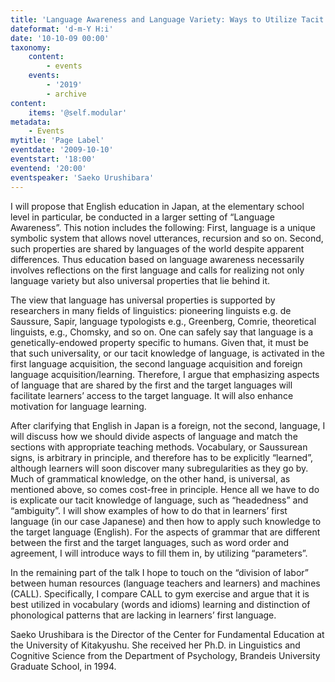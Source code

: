 ```yaml
---
title: 'Language Awareness and Language Variety: Ways to Utilize Tacit Knowledge in Language Classrooms'
dateformat: 'd-m-Y H:i'
date: '10-10-09 00:00'
taxonomy:
    content:
        - events
    events:
        - '2019'
        - archive
content:
    items: '@self.modular'
metadata:
    - Events
mytitle: 'Page Label'
eventdate: '2009-10-10'
eventstart: '18:00'
eventend: '20:00'
eventspeaker: 'Saeko Urushibara'
---
```


I will propose that English education in Japan, at the elementary school level in particular, be conducted in a larger setting of “Language Awareness”.  This notion includes the following: First, language is a unique symbolic system that allows novel utterances, recursion and so on.  Second, such properties are shared by languages of the world despite apparent differences.  Thus education based on language awareness necessarily involves reflections on the first language and calls for realizing not only language variety but also universal properties that lie behind it.


The view that language has universal properties is supported by researchers in many fields of linguistics: pioneering linguists e.g. de Saussure, Sapir, language typologists e.g., Greenberg, Comrie, theoretical linguists, e.g., Chomsky, and so on.  One can safely say that language is a genetically-endowed property specific to humans.  Given that, it must be that such universality, or our tacit knowledge of language, is activated in the first language acquisition, the second language acquisition and foreign language acquisition/learning.  Therefore, I argue that emphasizing aspects of language that are shared by the first and the target languages will facilitate learners’ access to the target language.  It will also enhance motivation for language learning.


After clarifying that English in Japan is a foreign, not the second, language, I will discuss how we should divide aspects of language and match the sections with appropriate teaching methods.  Vocabulary, or Saussurean signs, is arbitrary in principle, and therefore has to be explicitly “learned”, although learners will soon discover many subregularities as they go by.  Much of grammatical knowledge, on the other hand, is universal, as mentioned above, so comes cost-free in principle.  Hence all we have to do is explicate our tacit knowledge of language, such as “headedness” and “ambiguity”.  I will show examples of how to do that in learners’ first language (in our case Japanese) and then how to apply such knowledge to the target language (English).  For the aspects of grammar that are different between the first and the target languages, such as word order and agreement, I will introduce ways to fill them in, by utilizing “parameters”.


In the remaining part of the talk I hope to touch on the “division of labor” between human resources (language teachers and learners) and machines (CALL).  Specifically, I compare CALL to gym exercise and argue that it is best utilized in vocabulary (words and idioms) learning and distinction of phonological patterns that are lacking in learners’ first language.


Saeko Urushibara is the Director of the Center for Fundamental Education at the University of Kitakyushu. She received her Ph.D. in Linguistics and Cognitive Science from the Department of Psychology, Brandeis University Graduate School, in 1994.


